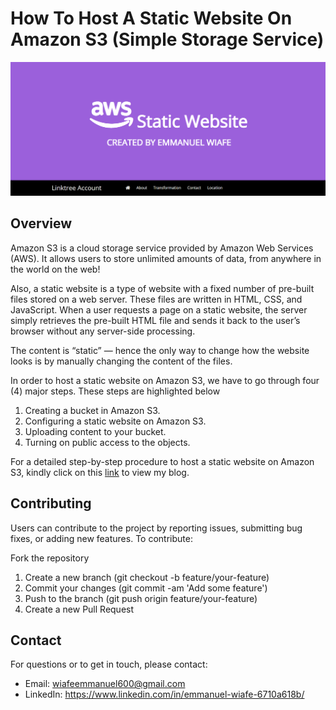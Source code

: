# How To Host A Static Website On Amazon S3 (Simple Storage Service)

![Static Website](https://github.com/TheWiafe/Hosting-A-Static-Website-On-Amazon-S3/blob/main/Static%20Website%20-%20Amazon%20S3.png)

## Overview

Amazon S3 is a cloud storage service provided by Amazon Web Services (AWS). It allows users to store unlimited amounts of data, from anywhere in the world on the web!

Also, a static website is a type of website with a fixed number of pre-built files stored on a web server. These files are written in HTML, CSS, and JavaScript. When a user requests a page on a static website, the server simply retrieves the pre-built HTML file and sends it back to the user’s browser without any server-side processing.

The content is “static” — hence the only way to change how the website looks is by manually changing the content of the files.

In order to host a static website on Amazon S3, we have to go through four (4) major steps. These steps are highlighted below

1. Creating a bucket in Amazon S3.
2. Configuring a static website on Amazon S3.
3. Uploading content to your bucket.
4. Turning on public access to the objects. 

For a detailed step-by-step procedure to host a static website on Amazon S3, kindly click on this [link](https://medium.com/@wiafeemmanuel600/how-to-host-a-static-website-on-amazon-s3-simple-storage-service-b772a8088baa) to view my blog. 

## Contributing
Users can contribute to the project by reporting issues, submitting bug fixes, or adding new features. To contribute:

Fork the repository
1. Create a new branch (git checkout -b feature/your-feature)
2. Commit your changes (git commit -am 'Add some feature')
3. Push to the branch (git push origin feature/your-feature)
4. Create a new Pull Request

## Contact
For questions or to get in touch, please contact:

- Email: wiafeemmanuel600@gmail.com
- LinkedIn: https://www.linkedin.com/in/emmanuel-wiafe-6710a618b/
